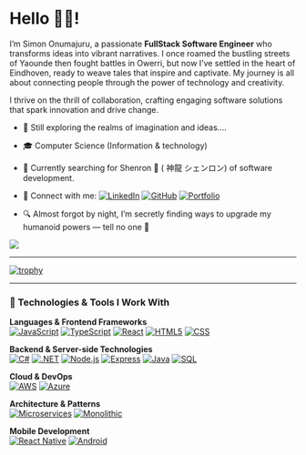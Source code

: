 # Hello 👋🏾!

I’m Simon Onumajuru, a passionate **FullStack Software Engineer** who transforms ideas into vibrant narratives. I once roamed the bustling streets of Yaounde then fought battles in Owerri, but now I’ve settled in the heart of Eindhoven, ready to weave tales that inspire and captivate. My journey is all about connecting people through the power of technology and creativity.

I thrive on the thrill of collaboration, crafting engaging software solutions that spark innovation and drive change.

- 🌟 Still exploring the realms of imagination and ideas....
- 🎓 Computer Science (Information & technology)
- 🌱 Currently searching for Shenron 🐉 ( 神龍 シェンロン) of software development.
- 🔗 Connect with me:
  [![LinkedIn](https://img.shields.io/badge/-LinkedIn-0A66C2?style=flat&logo=linkedin&logoColor=white)](https://www.linkedin.com/in/Sonumajuru)
  [![GitHub](https://img.shields.io/badge/-GitHub-181717?style=flat&logo=github&logoColor=white)](https://github.com/Sonumajuru)
  [![Portfolio](https://img.shields.io/badge/-Portfolio-FF6F61?style=flat&logo=firefox&logoColor=white)](https://genesistech.nl/portfolio)

- 🔍 Almost forgot by night, I’m secretly finding ways to upgrade my humanoid powers — tell no one 🙊

![](https://komarev.com/ghpvc/?username=Sonumajuru&abbreviated=true)

---

[![trophy](https://github-profile-trophy.vercel.app/?username=Sonumajuru)](https://github.com/ryo-ma/github-profile-trophy)

---

### 🧠 Technologies & Tools I Work With

**Languages & Frontend Frameworks**  
[![JavaScript](https://img.shields.io/badge/-JavaScript-F7DF1E?style=flat&logo=javascript&logoColor=black)](https://developer.mozilla.org/en-US/docs/Web/JavaScript)
[![TypeScript](https://img.shields.io/badge/-TypeScript-3178C6?style=flat&logo=typescript&logoColor=white)](https://www.typescriptlang.org/)
[![React](https://img.shields.io/badge/-React-61DAFB?style=flat&logo=react&logoColor=black)](https://reactjs.org/)
[![HTML5](https://img.shields.io/badge/-HTML5-E34F26?style=flat&logo=html5&logoColor=white)](https://developer.mozilla.org/en-US/docs/Web/HTML)
[![CSS](https://img.shields.io/badge/-CSS-1572B6?style=flat&logo=css3&logoColor=white)](https://developer.mozilla.org/en-US/docs/Web/CSS)

**Backend & Server-side Technologies**  
[![C#](https://img.shields.io/badge/-C%23-239120?style=flat&logo=c-sharp&logoColor=white)](https://learn.microsoft.com/en-us/dotnet/csharp/)
[![.NET](https://img.shields.io/badge/-.NET-512BD4?style=flat&logo=dotnet&logoColor=white)](https://dotnet.microsoft.com/)
[![Node.js](https://img.shields.io/badge/-Node.js-339933?style=flat&logo=node.js&logoColor=white)](https://nodejs.org/)
[![Express](https://img.shields.io/badge/-Express-000000?style=flat&logo=express&logoColor=white)](https://expressjs.com/)
[![Java](https://img.shields.io/badge/-Java-007396?style=flat&logo=java&logoColor=white)](https://www.oracle.com/java/)
[![SQL](https://img.shields.io/badge/-SQL-4479A1?style=flat&logo=postgresql&logoColor=white)](https://www.postgresql.org/)

**Cloud & DevOps**  
[![AWS](https://img.shields.io/badge/-AWS-232F3E?style=flat&logo=amazon-aws&logoColor=white)](https://aws.amazon.com/)
[![Azure](https://img.shields.io/badge/-Azure-0078D4?style=flat&logo=microsoft-azure&logoColor=white)](https://azure.microsoft.com/)

**Architecture & Patterns**  
[![Microservices](https://img.shields.io/badge/-Microservices-FF6F00?style=flat&logo=architect&logoColor=white)](https://microservices.io/)
[![Monolithic](https://img.shields.io/badge/-Monolithic-6A1B9A?style=flat&logo=server&logoColor=white)](https://en.wikipedia.org/wiki/Monolithic_application)

**Mobile Development**  
[![React Native](https://img.shields.io/badge/-React%20Native-61DAFB?style=flat&logo=react&logoColor=black)](https://reactnative.dev/) 
[![Android](https://img.shields.io/badge/-Java%20Android-3DDC84?style=flat&logo=android&logoColor=white)](https://developer.android.com/)


